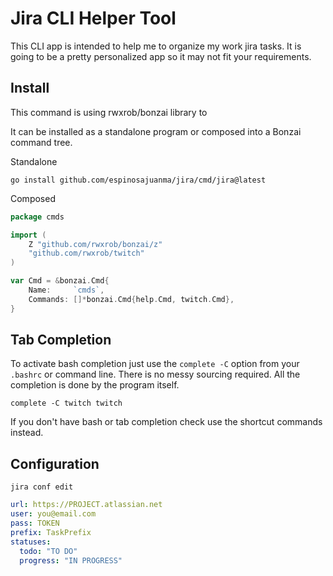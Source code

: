 # Jira CLI Helper Tool

This CLI app is intended to help me to organize my work jira tasks. It
is going to be a pretty personalized app so it may not fit your
requirements.

## Install

This command is using rwxrob/bonzai library to 

It can be installed as a standalone program or composed into a Bonzai
command tree.

Standalone

```
go install github.com/espinosajuanma/jira/cmd/jira@latest
```

Composed

```go
package cmds

import (
	Z "github.com/rwxrob/bonzai/z"
	"github.com/rwxrob/twitch"
)

var Cmd = &bonzai.Cmd{
	Name:     `cmds`,
	Commands: []*bonzai.Cmd{help.Cmd, twitch.Cmd},
}
```

## Tab Completion

To activate bash completion just use the `complete -C` option from your
`.bashrc` or command line. There is no messy sourcing required. All the
completion is done by the program itself.

```
complete -C twitch twitch
```

If you don't have bash or tab completion check use the shortcut commands
instead.

## Configuration

```
jira conf edit
```

```yaml
url: https://PROJECT.atlassian.net
user: you@email.com
pass: TOKEN
prefix: TaskPrefix
statuses:
  todo: "TO DO"
  progress: "IN PROGRESS"
```
